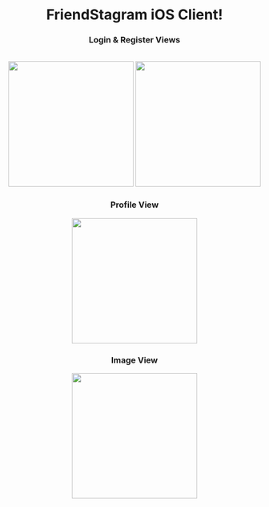 <div align="center">

<h1>FriendStagram iOS Client!</h1>


<h3>Login & Register Views</h3> <br>
<img src="http://i.imgur.com/y9ZNGpE.png" width="250">
<img src="http://i.imgur.com/znWHoTD.png" width="250">

<h3>Profile View</h3>
<img src="http://i.imgur.com/XL5saMu.png" width="250">

<h3>Image View</h3>
<img src="http://i.imgur.com/1ef2YYq.png" width="250">

</div>


